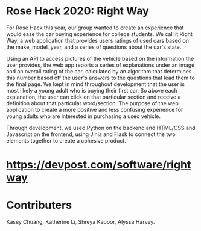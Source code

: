 # Rose Hack 2020: Right Way
For Rose Hack this year, our group wanted to create an experience that would ease the car buying experience for college students. We call it Right Way, a web application that provides users ratings of used cars based on the make, model, year, and a series of questions about the car's state. 

Using an API to access pictures of the vehicle based on the information the user provides, the web app reports a series of explanations under an image and an overall rating of the car, calculated by an algorithm that determines this number based off the user's answers to the questions that lead them to the final page. We kept in mind throughout development that the user is most likely a young adult who is buying their first car. So above each explanation, the user can click on that particular section and receive a definition about that particular word/section. The purpose of the web application to create a more positive and less confusing experience for young adults who are interested in purchasing a used vehicle. 

Through development, we used Python on the backend and HTML/CSS and Javascript on the frontend, using Jinja and Flask to connect the two elements together to create a cohesive product.

# https://devpost.com/software/rightway

# Contributers
Kasey Chuang, Katherine Li, Shreya Kapoor, Alyssa Harvey.
